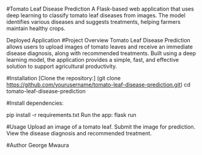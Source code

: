 #Tomato Leaf Disease Prediction
A Flask-based web application that uses deep learning to classify tomato leaf diseases from images. The model identifies various diseases and suggests treatments, helping farmers maintain healthy crops.

Deployed Application
#Project Overview
Tomato Leaf Disease Prediction allows users to upload images of tomato leaves and receive an immediate disease diagnosis, along with recommended treatments. Built using a deep learning model, the application provides a simple, fast, and effective solution to support agricultural productivity.

#Installation
[Clone the repository:] (git clone https://github.com/yourusername/tomato-leaf-disease-prediction.git)
cd tomato-leaf-disease-prediction

#Install dependencies:

pip install -r requirements.txt
Run the app: flask run

#Usage
Upload an image of a tomato leaf.
Submit the image for prediction.
View the disease diagnosis and recommended treatment.

#Author
George Mwaura

